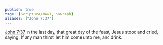 ```yaml
---
publish: true
tags: [Scripture/NewT, noGraph]
aliases: ["John 7:37"]
---
```

[John 7:37](https://churchofjesuschrist.org/study/scriptures/nt/john/7?lang=eng&id=p37#p37) In the last day, that great day of the feast, Jesus stood and cried, saying, If any man thirst, let him come unto me, and drink.
